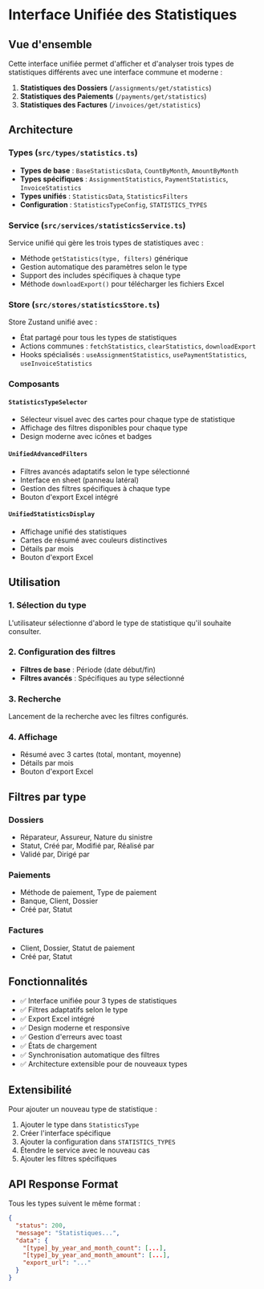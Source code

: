 # Interface Unifiée des Statistiques

## Vue d'ensemble

Cette interface unifiée permet d'afficher et d'analyser trois types de statistiques différents avec une interface commune et moderne :

1. **Statistiques des Dossiers** (`/assignments/get/statistics`)
2. **Statistiques des Paiements** (`/payments/get/statistics`) 
3. **Statistiques des Factures** (`/invoices/get/statistics`)

## Architecture

### Types (`src/types/statistics.ts`)

- **Types de base** : `BaseStatisticsData`, `CountByMonth`, `AmountByMonth`
- **Types spécifiques** : `AssignmentStatistics`, `PaymentStatistics`, `InvoiceStatistics`
- **Types unifiés** : `StatisticsData`, `StatisticsFilters`
- **Configuration** : `StatisticsTypeConfig`, `STATISTICS_TYPES`

### Service (`src/services/statisticsService.ts`)

Service unifié qui gère les trois types de statistiques avec :
- Méthode `getStatistics(type, filters)` générique
- Gestion automatique des paramètres selon le type
- Support des includes spécifiques à chaque type
- Méthode `downloadExport()` pour télécharger les fichiers Excel

### Store (`src/stores/statisticsStore.ts`)

Store Zustand unifié avec :
- État partagé pour tous les types de statistiques
- Actions communes : `fetchStatistics`, `clearStatistics`, `downloadExport`
- Hooks spécialisés : `useAssignmentStatistics`, `usePaymentStatistics`, `useInvoiceStatistics`

### Composants

#### `StatisticsTypeSelector`
- Sélecteur visuel avec des cartes pour chaque type de statistique
- Affichage des filtres disponibles pour chaque type
- Design moderne avec icônes et badges

#### `UnifiedAdvancedFilters`
- Filtres avancés adaptatifs selon le type sélectionné
- Interface en sheet (panneau latéral)
- Gestion des filtres spécifiques à chaque type
- Bouton d'export Excel intégré

#### `UnifiedStatisticsDisplay`
- Affichage unifié des statistiques
- Cartes de résumé avec couleurs distinctives
- Détails par mois
- Bouton d'export Excel

## Utilisation

### 1. Sélection du type
L'utilisateur sélectionne d'abord le type de statistique qu'il souhaite consulter.

### 2. Configuration des filtres
- **Filtres de base** : Période (date début/fin)
- **Filtres avancés** : Spécifiques au type sélectionné

### 3. Recherche
Lancement de la recherche avec les filtres configurés.

### 4. Affichage
- Résumé avec 3 cartes (total, montant, moyenne)
- Détails par mois
- Bouton d'export Excel

## Filtres par type

### Dossiers
- Réparateur, Assureur, Nature du sinistre
- Statut, Créé par, Modifié par, Réalisé par
- Validé par, Dirigé par

### Paiements
- Méthode de paiement, Type de paiement
- Banque, Client, Dossier
- Créé par, Statut

### Factures
- Client, Dossier, Statut de paiement
- Créé par, Statut

## Fonctionnalités

- ✅ Interface unifiée pour 3 types de statistiques
- ✅ Filtres adaptatifs selon le type
- ✅ Export Excel intégré
- ✅ Design moderne et responsive
- ✅ Gestion d'erreurs avec toast
- ✅ États de chargement
- ✅ Synchronisation automatique des filtres
- ✅ Architecture extensible pour de nouveaux types

## Extensibilité

Pour ajouter un nouveau type de statistique :

1. Ajouter le type dans `StatisticsType`
2. Créer l'interface spécifique
3. Ajouter la configuration dans `STATISTICS_TYPES`
4. Étendre le service avec le nouveau cas
5. Ajouter les filtres spécifiques

## API Response Format

Tous les types suivent le même format :
```json
{
  "status": 200,
  "message": "Statistiques...",
  "data": {
    "[type]_by_year_and_month_count": [...],
    "[type]_by_year_and_month_amount": [...],
    "export_url": "..."
  }
}
```
